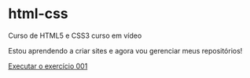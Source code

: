 # html-css
 Curso de HTML5 e CSS3 curso em vídeo 

Estou aprendendo a criar sites e agora vou gerenciar meus repositórios!

<a href="https://lucasvpldeveloper.github.io/html-css/exercicios/ex0011/index.html" target="_blank" >Executar o exercício 001</a>